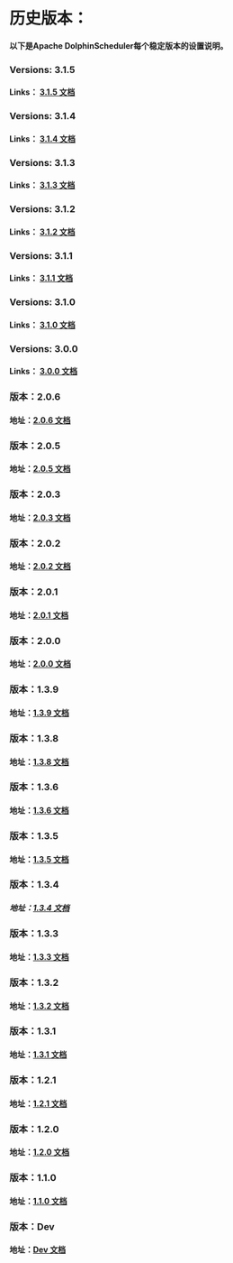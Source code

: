 <!-- markdown-link-check-disable -->

# 历史版本：

#### 以下是Apache DolphinScheduler每个稳定版本的设置说明。

### Versions: 3.1.5

#### Links： [3.1.5 文档](../3.1.5/user_doc/about/introduction.md)

### Versions: 3.1.4

#### Links： [3.1.4 文档](../3.1.4/user_doc/about/introduction.md)

### Versions: 3.1.3

#### Links： [3.1.3 文档](../3.1.3/user_doc/about/introduction.md)

### Versions: 3.1.2

#### Links： [3.1.2 文档](../3.1.2/user_doc/about/introduction.md)

### Versions: 3.1.1

#### Links： [3.1.1 文档](../3.1.1/user_doc/about/introduction.md)

### Versions: 3.1.0

#### Links： [3.1.0 文档](../3.1.0/user_doc/about/introduction.md)

### Versions: 3.0.0

#### Links： [3.0.0 文档](../3.0.0/user_doc/about/introduction.md)

### 版本：2.0.6

#### 地址：[2.0.6 文档](../2.0.6/user_doc/guide/quick-start.md)

### 版本：2.0.5

#### 地址：[2.0.5 文档](../2.0.5/user_doc/guide/quick-start.md)

### 版本：2.0.3

#### 地址：[2.0.3 文档](../2.0.3/user_doc/guide/quick-start.md)

### 版本：2.0.2

#### 地址：[2.0.2 文档](../2.0.2/user_doc/guide/quick-start.md)

### 版本：2.0.1

#### 地址：[2.0.1 文档](../2.0.1/user_doc/guide/quick-start.md)

### 版本：2.0.0

#### 地址：[2.0.0 文档](../2.0.0/user_doc/guide/quick-start.md)

### 版本：1.3.9

#### 地址：[1.3.9 文档](../1.3.9/user_doc/quick-start.md)

### 版本：1.3.8

#### 地址：[1.3.8 文档](../1.3.8/user_doc/quick-start.md)

### 版本：1.3.6

#### 地址：[1.3.6 文档](../1.3.6/user_doc/quick-start.md)

### 版本：1.3.5

#### 地址：[1.3.5 文档](../1.3.5/user_doc/quick-start.md)

### 版本：1.3.4

##### 地址：[1.3.4 文档](../1.3.4/user_doc/quick-start.md)

### 版本：1.3.3

#### 地址：[1.3.3 文档](../1.3.4/user_doc/quick-start.md)

### 版本：1.3.2

#### 地址：[1.3.2 文档](../1.3.2/user_doc/quick-start.md)

### 版本：1.3.1

#### 地址：[1.3.1 文档](../1.3.1/user_doc/quick-start.md)

### 版本：1.2.1

#### 地址：[1.2.1 文档](../1.2.1/user_doc/quick-start.md)

### 版本：1.2.0

#### 地址：[1.2.0 文档](../1.2.0/user_doc/quick-start.md)

### 版本：1.1.0

#### 地址：[1.1.0 文档](../1.2.0/user_doc/quick-start.md)

### 版本：Dev

#### 地址：[Dev 文档](../dev/user_doc/about/introduction.md)

